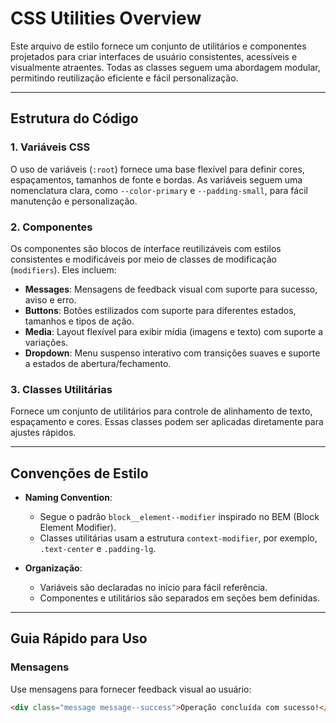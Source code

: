 # CSS Utilities Overview

Este arquivo de estilo fornece um conjunto de utilitários e componentes projetados para criar interfaces de usuário consistentes, acessíveis e visualmente atraentes. Todas as classes seguem uma abordagem modular, permitindo reutilização eficiente e fácil personalização.

---

## Estrutura do Código

### 1. **Variáveis CSS**
O uso de variáveis (`:root`) fornece uma base flexível para definir cores, espaçamentos, tamanhos de fonte e bordas. As variáveis seguem uma nomenclatura clara, como `--color-primary` e `--padding-small`, para fácil manutenção e personalização.

### 2. **Componentes**
Os componentes são blocos de interface reutilizáveis com estilos consistentes e modificáveis por meio de classes de modificação (`modifiers`). Eles incluem:

- **Messages**: Mensagens de feedback visual com suporte para sucesso, aviso e erro.
- **Buttons**: Botões estilizados com suporte para diferentes estados, tamanhos e tipos de ação.
- **Media**: Layout flexível para exibir mídia (imagens e texto) com suporte a variações.
- **Dropdown**: Menu suspenso interativo com transições suaves e suporte a estados de abertura/fechamento.

### 3. **Classes Utilitárias**
Fornece um conjunto de utilitários para controle de alinhamento de texto, espaçamento e cores. Essas classes podem ser aplicadas diretamente para ajustes rápidos.

---

## Convenções de Estilo

- **Naming Convention**: 
  - Segue o padrão `block__element--modifier` inspirado no BEM (Block Element Modifier).
  - Classes utilitárias usam a estrutura `context-modifier`, por exemplo, `.text-center` e `.padding-lg`.

- **Organização**:
  - Variáveis são declaradas no início para fácil referência.
  - Componentes e utilitários são separados em seções bem definidas.

---

## Guia Rápido para Uso

### Mensagens
Use mensagens para fornecer feedback visual ao usuário:
```html
<div class="message message--success">Operação concluída com sucesso!</div>
